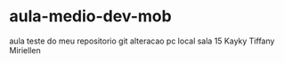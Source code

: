 # aula-medio-dev-mob
aula teste do meu repositorio git
alteracao pc local sala 15
Kayky
Tiffany
Miriellen